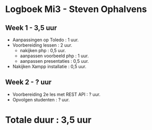 # Logboek Mi3 - Steven Ophalvens
## Week 1 - 3,5 uur
* Aanpassingen op Toledo : 1 uur.
* Voorbereiding lessen : 2 uur.
  * nakijken php : 0,5 uur.
  * aanpassen voorbeeld php : 1 uur.
  * aanpassen presentaties : 0,5 uur.
* Nakijken Xampp installatie : 0,5 uur.

## Week 2 - ? uur
* Voorbereiding 2e les met REST API : ? uur.
* Opvolgen studenten : ? uur.


# Totale duur : 3,5 uur

